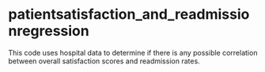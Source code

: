 # patientsatisfaction_and_readmissionregression

This code uses hospital data to determine if there is any possible correlation between overall satisfaction scores and readmission rates.

